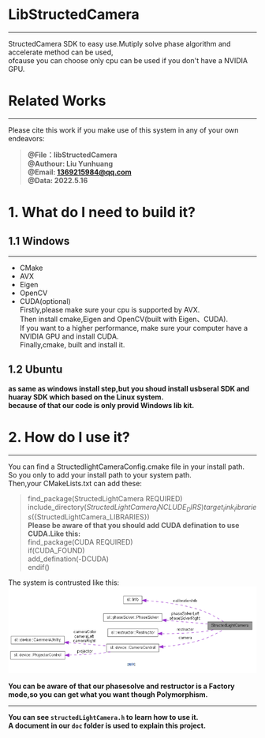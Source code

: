 # **LibStructedCamera**
***
StructedCamera SDK to easy use.Mutiply solve phase algorithm and accelerate method can be used,  
ofcause you can choose only cpu can be used if you don't have a NVIDIA GPU.  
# Related Works
***
Please cite this work if you make use of this system in any of your own endeavors:  
> **@File：libStructedCamera**  
> **@Authour: Liu Yunhuang**  
> **@Email: 1369215984@qq.com**  
> **@Data: 2022.5.16**  
# 1. What do I need to build it?  
## 1.1 Windows  
***
- CMake  
- AVX  
- Eigen  
- OpenCV  
- CUDA(optional)  
Firstly,please make sure your cpu is supported by AVX.  
Then install cmake,Eigen and OpenCV(built with Eigen、CUDA).  
If you want to a higher performance, make sure your computer have a NVIDIA GPU and install CUDA.  
Finally,cmake, built and install it.  
## 1.2 Ubuntu  
**as same as windows install step,but you shoud install usbseral SDK and huaray SDK which based on the Linux system.  
because of that our code is only provid Windows lib kit.**  
# 2. How do I use it?  
***
You can find a StructedlightCameraConfig.cmake file in your install path.  
So you only to add your install path to your system path.  
Then,your CMakeLists.txt can add these:  
> find_package(StructedLightCamera REQUIRED)  
> include_directory(${StructedLightCamera_INCLUDE_DIRS})  
> target_link_libraries(${StructedLightCamera_LIBRARIES})  
**Please be aware of that you should add CUDA defination to use CUDA.Like this:**  
> find_package(CUDA REQUIRED)  
> if(CUDA_FOUND)  
> add_defination(-DCUDA)  
> endif()

The system is contrusted like this:  
![StructedLightCamera System](./doc/typicCompose.png)

**You can be aware of that our phasesolve and restructor is a Factory mode,so you can get what you want though Polymorphism.**  
***  
**You can see `structedLightCamera.h` to learn how to use it.**  
**A document in our `doc` folder is used to explain this project.**


